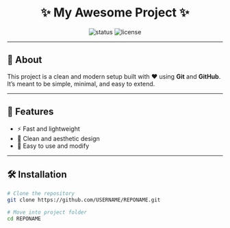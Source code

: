 <h1 align="center">✨ My Awesome Project ✨</h1>

<p align="center">
  <img src="https://img.shields.io/badge/Status-Active-brightgreen?style=for-the-badge" alt="status"/>
  <img src="https://img.shields.io/github/license/USERNAME/REPONAME?style=for-the-badge" alt="license"/>
</p>

---

<h2>📌 About</h2>

<p>
This project is a clean and modern setup built with ❤️ using 
<b>Git</b> and <b>GitHub</b>.  
It’s meant to be simple, minimal, and easy to extend.  
</p>

---

<h2>🚀 Features</h2>

<ul>
  <li>⚡ Fast and lightweight</li>
  <li>🎨 Clean and aesthetic design</li>
  <li>📂 Easy to use and modify</li>
</ul>

---

<h2>🛠️ Installation</h2>

```bash
# Clone the repository
git clone https://github.com/USERNAME/REPONAME.git

# Move into project folder
cd REPONAME

